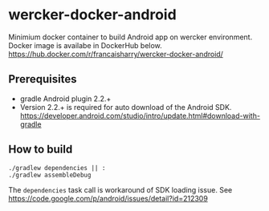 # wercker-docker-android
Minimium docker container to build Android app on wercker environment. Docker image is availabe in DockerHub below.
https://hub.docker.com/r/francaisharry/wercker-docker-android/

## Prerequisites
- gradle Android plugin 2.2.+
 - Version 2.2.+ is required for auto download of the Android SDK. https://developer.android.com/studio/intro/update.html#download-with-gradle

## How to build
```
./gradlew dependencies || :
./gradlew assembleDebug
```
The `dependencies` task call is workaround of SDK loading issue. See https://code.google.com/p/android/issues/detail?id=212309
